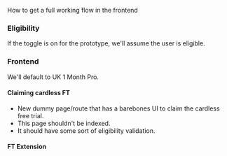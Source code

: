  How to get a full working flow in the frontend
### Eligibility
If the toggle is on for the prototype, we'll assume the user is eligible.
### Frontend
We'll default to UK 1 Month Pro.
#### Claiming cardless FT
- New dummy page/route that has a barebones UI to claim the cardless free trial.
- This page shouldn't be indexed.
- It should have some sort of eligibility validation.
#### FT Extension